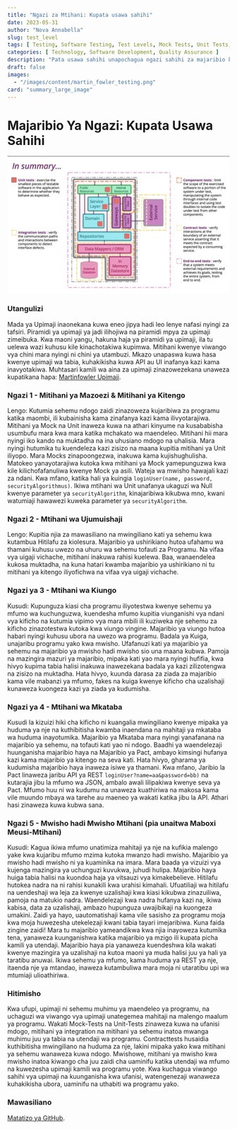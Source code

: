 ```yaml
---
title: "Ngazi za Mtihani: Kupata usawa sahihi"
date: 2023-05-31
author: "Nova Annabella"
slug: test_level
tags: [ Testing, Software Testing, Test Levels, Mock Tests, Unit Tests, Integration Tests, Component Tests, Contract Tests, End-to-End Tests ]
categories: [ Technology, Software Development, Quality Assurance ]
description: "Pata usawa sahihi unapochagua ngazi sahihi za majaribio kwa mitihani ya programu"
draft: false
images:
  - "/images/content/martin_fowler_testing.png"
card: "summary_large_image"
---
```



# Majaribio Ya Ngazi: Kupata Usawa Sahihi

[![testebenen](/images/content/martin_fowler_testing.png)](https://martinfowler.com/articles/microservice-testing/)

### Utangulizi

Mada ya Upimaji inaonekana kuwa eneo jipya hadi leo lenye nafasi nyingi za tafsiri. Piramidi ya upimaji ya jadi 
ilihojiwa na piramidi mpya za upimaji zimeibuka. Kwa maoni yangu, hakuna haja ya 
piramidi ya upimaji, ila tu uelewa wazi kuhusu kile kinachotakiwa kupimwa. Mitihani kwenye viwango vya chini mara nyingi 
ni chini ya utambuzi. Mkazo unapaswa kuwa hasa kwenye upimaji wa tabia, kuhakikisha kuwa 
API
au UI inafanya kazi kama inavyotakiwa. Muhtasari kamili wa aina za upimaji zinazowezekana unaweza kupatikana hapa: 
[Martinfowler Upimaji](https://martinfowler.com/articles/microservice-testing/).


### Ngazi 1 - Mitihani ya Mazoezi & Mitihani ya Kitengo

Lengo: Kutumia sehemu ndogo zaidi zinazoweza kujaribiwa za programu katika maombi, ili kubainisha kama zinafanya kazi
kama ilivyotarajiwa. Mitihani ya Mock na Unit inaweza kuwa na athari kinyume na kusababisha usumbufu mara kwa mara
katika mchakato wa maendeleo. Mitihani hii mara nyingi iko kando na muktadha na ina uhusiano mdogo na uhalisia. Mara
nyingi hutumika tu kuendeleza kazi zisizo na maana kupitia mitihani ya Unit iliyopo. Mara Mocks zinapoongezwa, inakuwa
kama kujishughulisha. Matokeo yanayotarajiwa kutoka kwa mitihani ya Mock yamepunguzwa kwa kile kilichofafanuliwa kwenye
Mock ya asili. Wateja wa mwisho hawajali kazi za ndani. Kwa mfano, katika hali ya kuingia `loginUser(name, password,
securityAlgorithmus)`. Ikiwa mtihani wa Unit unafanya ukaguzi wa Null kwenye parameter ya `securityAlgorithm`,
kinajaribiwa kikubwa mno, kwani watumiaji hawawezi kuweka parameter ya `securityAlgorithm`.

### Ngazi 2 - Mtihani wa Ujumuishaji

Lengo: Kupitia njia za mawasiliano na mwingiliano kati ya sehemu kwa kutambua Hitilafu za kiolesura. Majaribio ya
ushirikiano hutoa ufahamu wa thamani kuhusu uwezo na uhuru wa sehemu tofauti za Programu. Na vifaa vya uigaji vichache,
mitihani inakuwa rahisi kuelewa. Baa, wanaendelea kukosa muktadha, na kuna hatari kwamba majaribio ya ushirikiano ni tu
mitihani ya kitengo iliyofichwa na vifaa vya uigaji vichache.

### Ngazi ya 3 - Mtihani wa Kiungo

Kusudi: Kupunguza kiasi cha programu iliyotestwa kwenye sehemu ya mfumo wa kuchunguzwa, kuendesha mfumo kupitia
viunganishi vya ndani vya kificho na kutumia vipimo vya mara mbili ili kuziweka nje sehemu za kificho zinazotestwa
kutoka kwa viungo vingine.  Majaribio ya viungo hutoa habari nyingi kuhusu ubora na uwezo wa programu. Badala ya Kuiga,
unajaribu programu yako kwa mwisho. Ufafanuzi kati ya majaribio ya sehemu na majaribio ya mwisho hadi mwisho sio una
maana kubwa. Pamoja na mazingira mazuri ya majaribio, mipaka kati yao mara nyingi hufifia, kwa hivyo kupima tabia halisi
inakuwa inawezekana badala ya kazi zilizotengwa na zisizo na muktadha. Hata hivyo, kuunda darasa za ziada za majaribio
kama vile mabanzi ya mfumo, fakes na kuiga kwenye kificho cha uzalishaji kunaweza kuongeza kazi ya ziada ya kudumisha.

### Ngazi ya 4 - Mtihani wa Mkataba

Kusudi la kizuizi hiki cha kificho ni kuangalia mwingiliano kwenye mipaka ya huduma ya nje na kuthibitisha kwamba
inaendana na mahitaji ya mkataba wa huduma inayotumika. Majaribio ya Mkataba mara nyingi yanafanana na majaribio ya
sehemu, na tofauti kati yao ni ndogo. Baadhi ya waendelezaji huunganisha majaribio haya na Majaribio ya Pact, ambayo
kimsingi hufanya kazi kama majaribio ya kitengo na seva kati. Hata hivyo, gharama ya kudumisha majaribio haya inaweza
isiwe ya thamani. Kwa mfano, Jaribio la Pact linaweza jaribu API ya REST `loginUser?name=aa&password=bb)` na kutarajia
jibu la mfumo wa JSON, ambalo awali lilipakiwa kwenye seva ya Pact. Mfumo huu ni wa kudumu na unaweza kuathiriwa na
makosa kama vile muundo mbaya wa tarehe au maeneo ya wakati katika jibu la API. Athari hasi zinaweza kuwa kubwa sana.

### Ngazi 5 - Mwisho hadi Mwisho Mtihani (pia unaitwa Maboxi Meusi-Mtihani)

Kusudi: Kagua ikiwa mfumo unatimiza mahitaji ya nje na kufikia malengo yake kwa kujaribu mfumo mzima kutoka mwanzo hadi
mwisho. Majaribio ya mwisho hadi mwisho ni ya kuaminika na imara. Mara baada ya vizuizi vya kujenga mazingira ya
uchunguzi kuvukwa, juhudi hulipa. Majaribio haya huiga tabia halisi na kuondoa haja ya vitsauzi vya kimakebelieve.
Hitilafu hutokea nadra na ni rahisi kunakili kwa urahisi kimahali. Ufuatiliaji wa hitilafu na uendeshaji wa leja za
kwenye uzalishaji kwa kiasi kikubwa zinazuiliwa, pamoja na matukio nadra. Waendelezaji kwa nadra hufanya kazi na, ikiwa
kabisa, data za uzalishaji, ambazo hupunguza uwajibikaji na kuongeza umakini. Zaidi ya hayo, uautomatishaji kama vile
sasisho za programu moja kwa moja huwezesha utekelezaji kwani tabia tayari imejaribiwa. Kuna faida zingine zaidi! Mara
tu majaribio yameandikwa kwa njia inayoweza kutumika tena, yanaweza kuunganishwa katika majaribio ya mzigo ili kupata
picha kamili ya utendaji. Majaribio haya pia yanaweza kuendeshwa kila wakati kwenye mazingira ya uzalishaji na kutoa
maoni ya muda halisi juu ya hali ya taratibu anuwai. Ikiwa sehemu ya mfumo, kama huduma ya REST ya nje, itaenda nje ya
mtandao, inaweza kutambuliwa mara moja ni utaratibu upi wa mtumiaji ulioathiriwa.

### Hitimisho

Kwa ufupi, upimaji ni sehemu muhimu ya maendeleo ya programu, na uchaguzi wa viwango vya upimaji unategemea mahitaji na malengo maalum ya programu. Wakati Mock-Tests na Unit-Tests zinaweza kuwa na ufanisi mdogo, mitihani ya integration na mitihani ya sehemu inatoa mwanga muhimu juu ya tabia na utendaji wa programu. Contracttests husaidia kuthibitisha mwingiliano na huduma za nje, lakini mipaka yako kwa mitihani ya sehemu wanaweza kuwa ndogo. Mwishowe, mitihani ya mwisho kwa mwisho inatoa kiwango cha juu zaidi cha uaminifu katika utendaji wa mfumo na kuwezesha upimaji kamili wa programu yote. Kwa kuchagua viwango sahihi vya upimaji na kuunganisha kwa ufanisi, watengenezaji wanaweza kuhakikisha ubora, uaminifu na uthabiti wa programu yako.

### Mawasiliano

[Matatizo ya GitHub](https://github.com/NovaAnnabella/the_unspoken/issues/new/choose).
